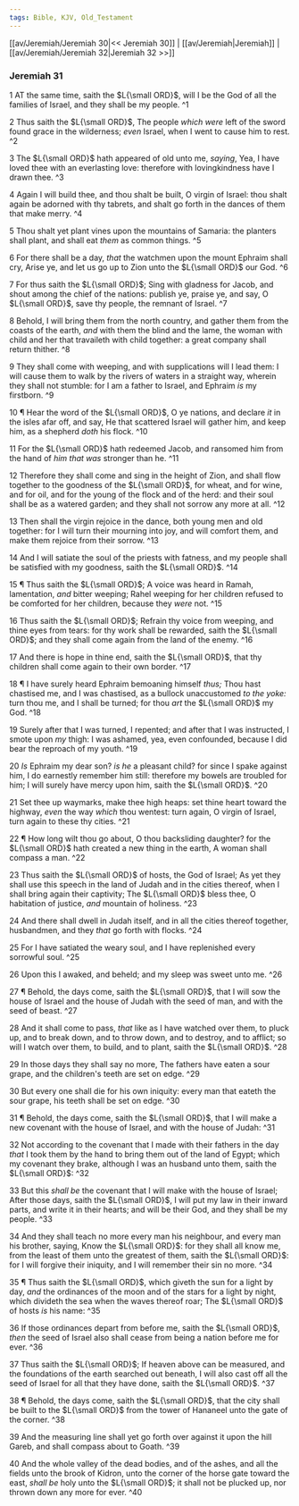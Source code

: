 ```yaml
---
tags: Bible, KJV, Old_Testament
---
```


[[av/Jeremiah/Jeremiah 30|<< Jeremiah 30]] | [[av/Jeremiah|Jeremiah]] | [[av/Jeremiah/Jeremiah 32|Jeremiah 32 >>]]

### Jeremiah 31

1 AT the same time, saith the $L{\small ORD}$, will I be the God of all the families of Israel, and they shall be my people. ^1

2 Thus saith the $L{\small ORD}$, The people _which_ _were_ left of the sword found grace in the wilderness; _even_ Israel, when I went to cause him to rest. ^2

3 The $L{\small ORD}$ hath appeared of old unto me, _saying_, Yea, I have loved thee with an everlasting love: therefore with lovingkindness have I drawn thee. ^3

4 Again I will build thee, and thou shalt be built, O virgin of Israel: thou shalt again be adorned with thy tabrets, and shalt go forth in the dances of them that make merry. ^4

5 Thou shalt yet plant vines upon the mountains of Samaria: the planters shall plant, and shall eat _them_ as common things. ^5

6 For there shall be a day, _that_ the watchmen upon the mount Ephraim shall cry, Arise ye, and let us go up to Zion unto the $L{\small ORD}$ our God. ^6

7 For thus saith the $L{\small ORD}$; Sing with gladness for Jacob, and shout among the chief of the nations: publish ye, praise ye, and say, O $L{\small ORD}$, save thy people, the remnant of Israel. ^7

8 Behold, I will bring them from the north country, and gather them from the coasts of the earth, _and_ with them the blind and the lame, the woman with child and her that travaileth with child together: a great company shall return thither. ^8

9 They shall come with weeping, and with supplications will I lead them: I will cause them to walk by the rivers of waters in a straight way, wherein they shall not stumble: for I am a father to Israel, and Ephraim _is_ my firstborn. ^9

10 ¶ Hear the word of the $L{\small ORD}$, O ye nations, and declare _it_ in the isles afar off, and say, He that scattered Israel will gather him, and keep him, as a shepherd _doth_ his flock. ^10

11 For the $L{\small ORD}$ hath redeemed Jacob, and ransomed him from the hand of _him_ _that_ _was_ stronger than he. ^11

12 Therefore they shall come and sing in the height of Zion, and shall flow together to the goodness of the $L{\small ORD}$, for wheat, and for wine, and for oil, and for the young of the flock and of the herd: and their soul shall be as a watered garden; and they shall not sorrow any more at all. ^12

13 Then shall the virgin rejoice in the dance, both young men and old together: for I will turn their mourning into joy, and will comfort them, and make them rejoice from their sorrow. ^13

14 And I will satiate the soul of the priests with fatness, and my people shall be satisfied with my goodness, saith the $L{\small ORD}$. ^14

15 ¶ Thus saith the $L{\small ORD}$; A voice was heard in Ramah, lamentation, _and_ bitter weeping; Rahel weeping for her children refused to be comforted for her children, because they _were_ not. ^15

16 Thus saith the $L{\small ORD}$; Refrain thy voice from weeping, and thine eyes from tears: for thy work shall be rewarded, saith the $L{\small ORD}$; and they shall come again from the land of the enemy. ^16

17 And there is hope in thine end, saith the $L{\small ORD}$, that thy children shall come again to their own border. ^17

18 ¶ I have surely heard Ephraim bemoaning himself _thus;_ Thou hast chastised me, and I was chastised, as a bullock unaccustomed _to_ _the_ _yoke:_ turn thou me, and I shall be turned; for thou _art_ the $L{\small ORD}$ my God. ^18

19 Surely after that I was turned, I repented; and after that I was instructed, I smote upon _my_ thigh: I was ashamed, yea, even confounded, because I did bear the reproach of my youth. ^19

20 _Is_ Ephraim my dear son? _is_ _he_ a pleasant child? for since I spake against him, I do earnestly remember him still: therefore my bowels are troubled for him; I will surely have mercy upon him, saith the $L{\small ORD}$. ^20

21 Set thee up waymarks, make thee high heaps: set thine heart toward the highway, _even_ the way _which_ thou wentest: turn again, O virgin of Israel, turn again to these thy cities. ^21

22 ¶ How long wilt thou go about, O thou backsliding daughter? for the $L{\small ORD}$ hath created a new thing in the earth, A woman shall compass a man. ^22

23 Thus saith the $L{\small ORD}$ of hosts, the God of Israel; As yet they shall use this speech in the land of Judah and in the cities thereof, when I shall bring again their captivity; The $L{\small ORD}$ bless thee, O habitation of justice, _and_ mountain of holiness. ^23

24 And there shall dwell in Judah itself, and in all the cities thereof together, husbandmen, and they _that_ go forth with flocks. ^24

25 For I have satiated the weary soul, and I have replenished every sorrowful soul. ^25

26 Upon this I awaked, and beheld; and my sleep was sweet unto me. ^26

27 ¶ Behold, the days come, saith the $L{\small ORD}$, that I will sow the house of Israel and the house of Judah with the seed of man, and with the seed of beast. ^27

28 And it shall come to pass, _that_ like as I have watched over them, to pluck up, and to break down, and to throw down, and to destroy, and to afflict; so will I watch over them, to build, and to plant, saith the $L{\small ORD}$. ^28

29 In those days they shall say no more, The fathers have eaten a sour grape, and the children's teeth are set on edge. ^29

30 But every one shall die for his own iniquity: every man that eateth the sour grape, his teeth shall be set on edge. ^30

31 ¶ Behold, the days come, saith the $L{\small ORD}$, that I will make a new covenant with the house of Israel, and with the house of Judah: ^31

32 Not according to the covenant that I made with their fathers in the day _that_ I took them by the hand to bring them out of the land of Egypt; which my covenant they brake, although I was an husband unto them, saith the $L{\small ORD}$: ^32

33 But this _shall_ _be_ the covenant that I will make with the house of Israel; After those days, saith the $L{\small ORD}$, I will put my law in their inward parts, and write it in their hearts; and will be their God, and they shall be my people. ^33

34 And they shall teach no more every man his neighbour, and every man his brother, saying, Know the $L{\small ORD}$: for they shall all know me, from the least of them unto the greatest of them, saith the $L{\small ORD}$: for I will forgive their iniquity, and I will remember their sin no more. ^34

35 ¶ Thus saith the $L{\small ORD}$, which giveth the sun for a light by day, _and_ the ordinances of the moon and of the stars for a light by night, which divideth the sea when the waves thereof roar; The $L{\small ORD}$ of hosts _is_ his name: ^35

36 If those ordinances depart from before me, saith the $L{\small ORD}$, _then_ the seed of Israel also shall cease from being a nation before me for ever. ^36

37 Thus saith the $L{\small ORD}$; If heaven above can be measured, and the foundations of the earth searched out beneath, I will also cast off all the seed of Israel for all that they have done, saith the $L{\small ORD}$. ^37

38 ¶ Behold, the days come, saith the $L{\small ORD}$, that the city shall be built to the $L{\small ORD}$ from the tower of Hananeel unto the gate of the corner. ^38

39 And the measuring line shall yet go forth over against it upon the hill Gareb, and shall compass about to Goath. ^39

40 And the whole valley of the dead bodies, and of the ashes, and all the fields unto the brook of Kidron, unto the corner of the horse gate toward the east, _shall_ _be_ holy unto the $L{\small ORD}$; it shall not be plucked up, nor thrown down any more for ever. ^40
